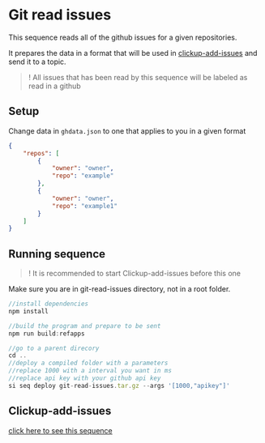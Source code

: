 # Git read issues

This sequence reads all of the github issues for a given repositories.

It prepares the data in a format that will be used in [clickup-add-issues](https://github.com/scramjetorg/reference-apps/tree/main/js/clickup-add-issues) and send it to a topic.

> ! All issues that has been read by this sequence will be labeled as read in a github

## Setup

Change data in `ghdata.json` to one that applies to you in a given format

```json
{
    "repos": [
        {
            "owner": "owner",
            "repo": "example"
        },
        {
            "owner": "owner",
            "repo": "example1"
        }
    ]
}
```

## Running sequence
>! It is recommended to start Clickup-add-issues before this one

Make sure you are in git-read-issues directory, not in a root folder.

```js
//install dependencies
npm install

//build the program and prepare to be sent
npm run build:refapps

//go to a parent direcory
cd ..
//deploy a compiled folder with a parameters
//replace 1000 with a interval you want in ms
//replace api key with your github api key
si seq deploy git-read-issues.tar.gz --args '[1000,"apikey"]'
```

## Clickup-add-issues

[click here to see this sequence](https://github.com/scramjetorg/reference-apps/tree/main/js/clickup-add-issues)
